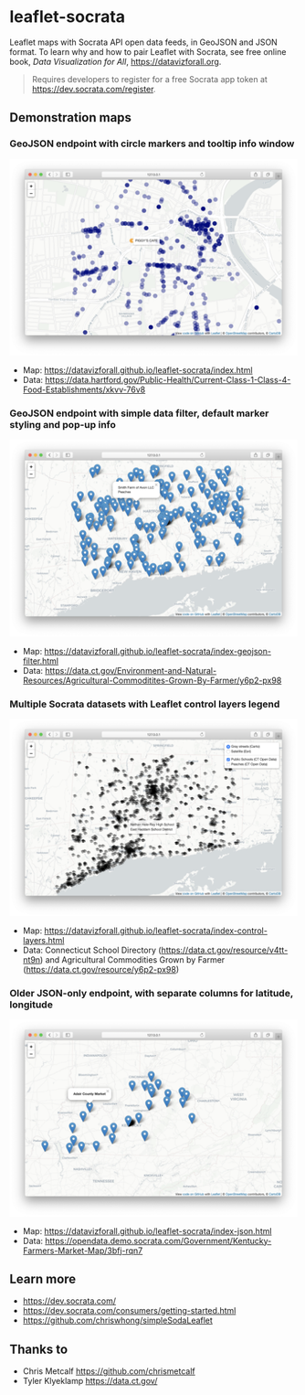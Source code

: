 # leaflet-socrata
Leaflet maps with Socrata API open data feeds, in GeoJSON and JSON format. To learn why and how to pair Leaflet with Socrata, see free online book, *Data Visualization for All*, https://datavizforall.org.

> Requires developers to register for a free Socrata app token at https://dev.socrata.com/register.

## Demonstration maps

### GeoJSON endpoint with circle markers and tooltip info window
![Screenshot for map with GeoJSON + circle markers + tooltip](images/index.png)
- Map: https://datavizforall.github.io/leaflet-socrata/index.html
- Data: https://data.hartford.gov/Public-Health/Current-Class-1-Class-4-Food-Establishments/xkvv-76v8

### GeoJSON endpoint with simple data filter, default marker styling and pop-up info
![Screenshot for map with GeoJSON + default markers + tooltip](images/index-geojson-filter.png)
- Map: https://datavizforall.github.io/leaflet-socrata/index-geojson-filter.html
- Data: https://data.ct.gov/Environment-and-Natural-Resources/Agricultural-Commoditites-Grown-By-Farmer/y6p2-px98

### Multiple Socrata datasets with Leaflet control layers legend
![Screenshot for map with GeoJSON + icon and circle markers + tooltips and popups](images/index-control-layers.png)
- Map: https://datavizforall.github.io/leaflet-socrata/index-control-layers.html
- Data: Connecticut School Directory (https://data.ct.gov/resource/v4tt-nt9n) and Agricultural Commodities Grown by Farmer (https://data.ct.gov/resource/y6p2-px98)

### Older JSON-only endpoint, with separate columns for latitude, longitude
![Screenshot for map with JSON + default markers + tooltip](images/index-json.png)
- Map: https://datavizforall.github.io/leaflet-socrata/index-json.html
- Data: https://opendata.demo.socrata.com/Government/Kentucky-Farmers-Market-Map/3bfj-rqn7

## Learn more
- https://dev.socrata.com/
- https://dev.socrata.com/consumers/getting-started.html
- https://github.com/chriswhong/simpleSodaLeaflet

## Thanks to
- Chris Metcalf https://github.com/chrismetcalf
- Tyler Klyeklamp https://data.ct.gov/
